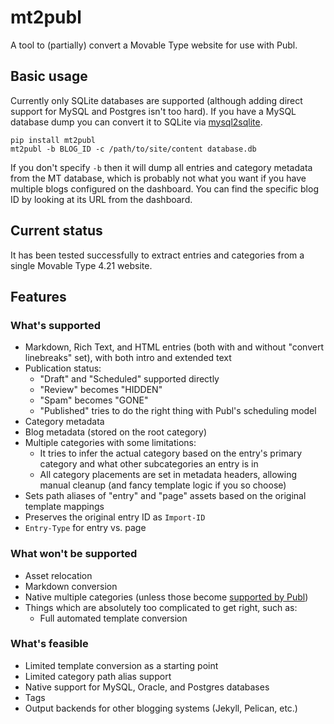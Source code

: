 # mt2publ

A tool to (partially) convert a Movable Type website for use with Publ.

## Basic usage

Currently only SQLite databases are supported (although adding direct support for MySQL and Postgres isn't too hard). If you have a MySQL database dump you can convert it to SQLite via [mysql2sqlite](https://github.com/dumblob/mysql2sqlite).

```
pip install mt2publ
mt2publ -b BLOG_ID -c /path/to/site/content database.db
```

If you don't specify `-b` then it will dump all entries and category metadata from the MT database, which is probably not what you want if you have multiple blogs configured on the dashboard. You can find the specific blog ID by looking at its URL from the dashboard.

## Current status

It has been tested successfully to extract entries and categories from a single Movable Type 4.21 website.

## Features

### What's supported

* Markdown, Rich Text, and HTML entries (both with and without "convert linebreaks" set), with both intro and extended text
* Publication status:
    * "Draft" and "Scheduled" supported directly
    * "Review" becomes "HIDDEN"
    * "Spam" becomes "GONE"
    * "Published" tries to do the right thing with Publ's scheduling model
* Category metadata
* Blog metadata (stored on the root category)
* Multiple categories with some limitations:
    * It tries to infer the actual category based on the entry's primary category and what other subcategories an entry is in
    * All category placements are set in metadata headers, allowing manual cleanup (and fancy template logic if you so choose)
* Sets path aliases of "entry" and "page" assets based on the original template mappings
* Preserves the original entry ID as `Import-ID`
* `Entry-Type` for entry vs. page

### What won't be supported

* Asset relocation
* Markdown conversion
* Native multiple categories (unless those become [supported by Publ](https://github.com/PlaidWeb/Publ/issues/163))
* Things which are absolutely too complicated to get right, such as:
    * Full automated template conversion

### What's feasible

* Limited template conversion as a starting point
* Limited category path alias support
* Native support for MySQL, Oracle, and Postgres databases
* Tags
* Output backends for other blogging systems (Jekyll, Pelican, etc.)
